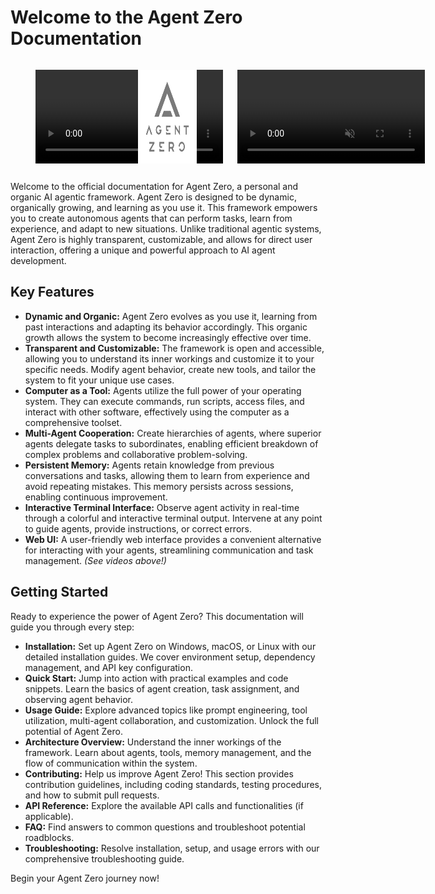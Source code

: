 # Welcome to the Agent Zero Documentation

<div style="display:flex;">
<figure style="display:flex; width: 80%;">
  <video autoplay loop muted playsinline="./res/win_webui.webm">
    <source src="./res/win_webui.webm" type="video/webm">
  </video>
</figure>
<figure style="display:flex; width: 20%;margin-left: -50%; z-index: 1;">
  <img src="./res/dark.svg" alt="Agent Zero Logo">
</figure>
<figure style="display:flex; width: 20%; margin-left: 5%;">
  <video autoplay loop muted playsinline="./res/mobile_webui.webm"> 
    <source src="./res/mobile_webui.webm" type="video/webm">
  </video>
</figure>
</div> 

Welcome to the official documentation for Agent Zero, a personal and organic AI agentic framework.  Agent Zero is designed to be dynamic, organically growing, and learning as you use it. This framework empowers you to create autonomous agents that can perform tasks, learn from experience, and adapt to new situations.  Unlike traditional agentic systems, Agent Zero is highly transparent, customizable, and allows for direct user interaction, offering a unique and powerful approach to AI agent development.


## Key Features

* **Dynamic and Organic:** Agent Zero evolves as you use it, learning from past interactions and adapting its behavior accordingly.  This organic growth allows the system to become increasingly effective over time.
* **Transparent and Customizable:** The framework is open and accessible, allowing you to understand its inner workings and customize it to your specific needs. Modify agent behavior, create new tools, and tailor the system to fit your unique use cases.
* **Computer as a Tool:** Agents utilize the full power of your operating system. They can execute commands, run scripts, access files, and interact with other software, effectively using the computer as a comprehensive toolset.
* **Multi-Agent Cooperation:** Create hierarchies of agents, where superior agents delegate tasks to subordinates, enabling efficient breakdown of complex problems and collaborative problem-solving.
* **Persistent Memory:** Agents retain knowledge from previous conversations and tasks, allowing them to learn from experience and avoid repeating mistakes. This memory persists across sessions, enabling continuous improvement.
* **Interactive Terminal Interface:** Observe agent activity in real-time through a colorful and interactive terminal output. Intervene at any point to guide agents, provide instructions, or correct errors.
* **Web UI:** A user-friendly web interface provides a convenient alternative for interacting with your agents, streamlining communication and task management.  *(See videos above!)*

## Getting Started

Ready to experience the power of Agent Zero?  This documentation will guide you through every step:

* **Installation:**  Set up Agent Zero on Windows, macOS, or Linux with our detailed installation guides.  We cover environment setup, dependency management, and API key configuration.
* **Quick Start:**  Jump into action with practical examples and code snippets.  Learn the basics of agent creation, task assignment, and observing agent behavior.
* **Usage Guide:**  Explore advanced topics like prompt engineering, tool utilization, multi-agent collaboration, and customization.  Unlock the full potential of Agent Zero.
* **Architecture Overview:** Understand the inner workings of the framework. Learn about agents, tools, memory management, and the flow of communication within the system.
* **Contributing:** Help us improve Agent Zero!  This section provides contribution guidelines, including coding standards, testing procedures, and how to submit pull requests.
* **API Reference:**  Explore the available API calls and functionalities (if applicable).
* **FAQ:**  Find answers to common questions and troubleshoot potential roadblocks.
* **Troubleshooting:**  Resolve installation, setup, and usage errors with our comprehensive troubleshooting guide.


Begin your Agent Zero journey now!